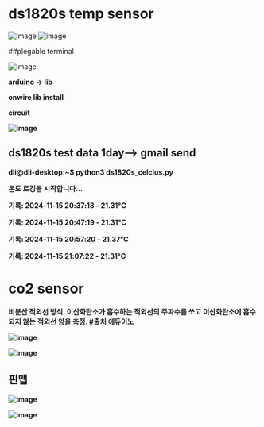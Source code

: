 #  ds1820s temp sensor

![image](https://github.com/user-attachments/assets/ea840679-0ecc-4138-a7ab-7be90d25e6b7)
![image](https://github.com/user-attachments/assets/c03631c6-7399-44fa-b250-2f5411a1dc05)

##plegable terminal 


![image](https://github.com/user-attachments/assets/e08cf3f7-3fcd-4e66-88f7-0ea15fd69789)




<b>arduino -> lib

onwire lib install


circuit

![image](https://github.com/user-attachments/assets/16413b94-dc48-47f5-9c77-1aa842f2b0a7)



## ds1820s test  data 1day--> gmail send

dli@dli-desktop:~$ python3 ds1820s_celcius.py

온도 로깅을 시작합니다...

기록: 2024-11-15 20:37:18 - 21.31°C

기록: 2024-11-15 20:47:19 - 21.31°C

기록: 2024-11-15 20:57:20 - 21.37°C

기록: 2024-11-15 21:07:22 - 21.31°C

# co2 sensor
비분산 적외선 방식.
이산화탄소가 흡수하는 적외선의 주파수를 쏘고 이산화탄소에 흡수되지 않는 적외선 양을 측정.  #출처 에듀이노

![image](https://github.com/user-attachments/assets/d89ae521-d5fc-43ed-87cc-bde22ae80026)


![image](https://github.com/user-attachments/assets/73ca24e7-6bfd-40ff-b6a7-b45939d5b4f7)

## 핀맵
![image](https://github.com/user-attachments/assets/e15063dc-ae83-4533-8e85-a4e517dda387)

![image](https://github.com/user-attachments/assets/74511674-ef24-40c2-b67d-d0b7c703a241)


